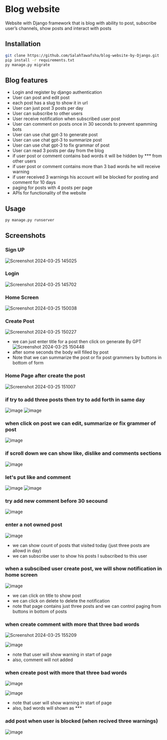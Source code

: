 # Blog website
Website with Django framework that is blog with ability to post, subscribe
user’s channels, show posts and interact with posts

## Installation
```bash
git clone https://github.com/SalahTawafsha/blog-website-by-Django.git
pip install -r requirements.txt
py manage.py migrate
```

## Blog features
- Login and register by django authentication
- User can post and edit post
- each post has a slug to show it in url
- User can just post 3 posts per day
- User can subscribe to other users
- User receive notification when subscribed user post
- User can comment on posts once in 30 seconds to prevent spamming bots
- User can use chat gpt-3 to generate post
- User can use chat gpt-3 to summarize post
- User can use chat gpt-3 to fix grammar of post
- User can read 3 posts per day from the blog
- if user post or comment contains bad words it will be hidden by *** from other users
- if user post or comment contains more than 3 bad words he will receive warning
- if user received 3 warnings his account will be blocked for posting and comment for 10 days
- paging for posts with 4 posts per page
- APIs for functionality of the website

## Usage
```bash
py manage.py runserver
```

## Screenshots

### Sign UP
![Screenshot 2024-03-25 145025](https://github.com/SalahTawafsha/blog-website-by-Django/assets/93351227/ffaa1e60-8bd8-4c81-aded-27dc4128e787)

### Login
![Screenshot 2024-03-25 145702](https://github.com/SalahTawafsha/blog-website-by-Django/assets/93351227/9b3a2814-b364-454c-a27d-6bdb610b3320)

### Home Screen
![Screenshot 2024-03-25 150038](https://github.com/SalahTawafsha/blog-website-by-Django/assets/93351227/904d612d-ae98-4e5c-ab04-9f145c083a79)

### Create Post
![Screenshot 2024-03-25 150227](https://github.com/SalahTawafsha/blog-website-by-Django/assets/93351227/a23f9842-49e8-4bdc-aa00-612132aab4df)
- we can just enter title for a post then click on generate By GPT 
![Screenshot 2024-03-25 150448](https://github.com/SalahTawafsha/blog-website-by-Django/assets/93351227/71680843-b2bf-4680-9944-4daed3713ee4)
- after some seconds the body will filled by post
- Note that we can summarize the post or fix post grammers by buttons in bottom of form

### Home Page after create the post
![Screenshot 2024-03-25 151007](https://github.com/SalahTawafsha/blog-website-by-Django/assets/93351227/67b6e192-9376-46ab-90bf-094fd3e04a52)

### if try to add three posts then try to add forth in same day
![image](https://github.com/SalahTawafsha/blog-website-by-Django/assets/93351227/9ca71427-116e-4c7f-b56c-df5fe927982c)
![image](https://github.com/SalahTawafsha/blog-website-by-Django/assets/93351227/f2c9695b-5fb9-47e3-b4de-9b84e74c1eaa)

### when click on post we can edit, summarize or fix grammer of post
![image](https://github.com/SalahTawafsha/blog-website-by-Django/assets/93351227/8bb67a63-bb07-4fe8-9c15-2b7691daf4a2)

### if scroll down we can show like, dislike and comments sections
![image](https://github.com/SalahTawafsha/blog-website-by-Django/assets/93351227/507521fd-1b8f-4a06-b142-76595a3d18fd)

### let's put like and comment
![image](https://github.com/SalahTawafsha/blog-website-by-Django/assets/93351227/48752636-e4bf-457e-ae7f-4609970ccc82)
![image](https://github.com/SalahTawafsha/blog-website-by-Django/assets/93351227/f0b39c5e-86af-40e8-8049-d227353d9ef9)

### try add new comment before 30 secound
![image](https://github.com/SalahTawafsha/blog-website-by-Django/assets/93351227/68482d79-55be-4339-a47b-1d77b297abd3)

### enter a not owned post
![image](https://github.com/SalahTawafsha/blog-website-by-Django/assets/93351227/2defc24e-dadf-436c-988e-2de7f0678d37)
- we can show count of posts that visited today (just three posts are allowd in day)
- we can subscribe user to show his posts
I subscribed to this user

### when a subscibed user create post, we will show notification in home screen
![image](https://github.com/SalahTawafsha/blog-website-by-Django/assets/93351227/9b709c9d-30c4-4b6f-86c2-5352f10fc9ce)
- we can click on title to show post
- we can click on delete to delete the notification
- note that page contains just three posts and we can control paging from buttons in bottom of posts

### when create comment with more that three bad words
![Screenshot 2024-03-25 155209](https://github.com/SalahTawafsha/blog-website-by-Django/assets/93351227/7682dc55-0ba2-4254-bc5f-5ff407b7a2d4)

![image](https://github.com/SalahTawafsha/blog-website-by-Django/assets/93351227/4953864b-c750-48af-bcbd-a8eb61151700)
- note that user will show warning in start of page
- also, comment will not added

### when create post with more that three bad words
![image](https://github.com/SalahTawafsha/blog-website-by-Django/assets/93351227/cc07de8b-bd21-4ac0-98d1-395f35335b30)

![image](https://github.com/SalahTawafsha/blog-website-by-Django/assets/93351227/8df70bae-54d5-4fd0-bf48-62f4eb13e003)
- note that user will show warning in start of page
- also, bad words will shown as ***

### add post when user is blocked (when recived three warnings)
![image](https://github.com/SalahTawafsha/blog-website-by-Django/assets/93351227/945f8512-8717-49ab-931f-d128787ce982)














